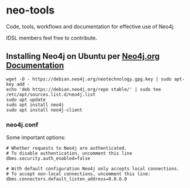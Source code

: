 # neo-tools

Code, tools, workflows and documentation for effective use of Neo4j.

IDSL members feel free to contribute.

## Installing Neo4j on Ubuntu per [Neo4j.org Documentation](http://debian.neo4j.org/?_ga=2.21023219.978494451.1558286625-1437053884.1535730472)

```
wget -O - https://debian.neo4j.org/neotechnology.gpg.key | sudo apt-key add -
echo 'deb https://debian.neo4j.org/repo stable/' | sudo tee /etc/apt/sources.list.d/neo4j.list
sudo apt update
sudo apt install neo4j
sudo apt install neo4j-client
```

### neo4j.conf

Some important options:

```
# Whether requests to Neo4j are authenticated.
# To disable authentication, uncomment this line
dbms.security.auth_enabled=false

# With default configuration Neo4j only accepts local connections.
# To accept non-local connections, uncomment this line:
dbms.connectors.default_listen_address=0.0.0.0
```
